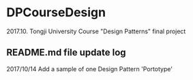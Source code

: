 # DPCourseDesign
2017.10. Tongji University Course "Design Patterns" final project 


## README.md file update log
2017/10/14 Add a sample of one Design Pattern 'Portotype'

